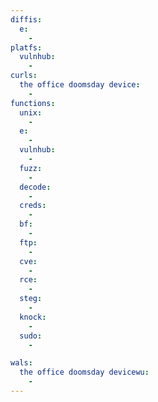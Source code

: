 ```yaml
---
diffis:
  e:
    -
platfs:
  vulnhub:
    -
curls:
  the office doomsday device:
    -
functions:
  unix:
    -
  e:
    -
  vulnhub:
    -
  fuzz:
    -
  decode:
    -
  creds:
    -
  bf:
    -
  ftp:
    -
  cve:
    -
  rce:
    -
  steg:
    -
  knock:
    -
  sudo:
    -

wals:
  the office doomsday devicewu:
    -
---
```

